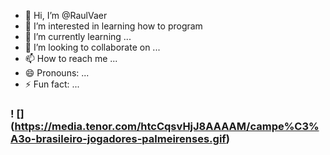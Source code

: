 - 👋 Hi, I’m @RaulVaer
- 👀 I’m interested in learning how to program
- 🌱 I’m currently learning ...
- 💞️ I’m looking to collaborate on ...
- 📫 How to reach me ...
- 😄 Pronouns: ...
- ⚡ Fun fact: ...

### ! [] (https://media.tenor.com/htcCqsvHjJ8AAAAM/campe%C3%A3o-brasileiro-jogadores-palmeirenses.gif)
